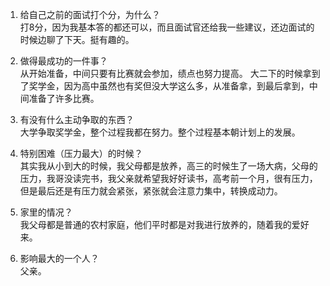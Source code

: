 1. 给自己之前的面试打个分，为什么？   
打8分，因为我基本答的都还可以，而且面试官还给我一些建议，还边面试的时候边聊了下天。挺有趣的。    

2. 做得最成功的一件事？    
从开始准备，中间只要有比赛就会参加，绩点也努力提高。
大二下的时候拿到了奖学金，因为高中虽然也有奖但没大学这么多，从准备拿，到最后拿到，中间准备了许多比赛。

3. 有没有什么主动争取的东西？    
大学争取奖学金，整个过程我都在努力。整个过程基本朝计划上的发展。   

4. 特别困难（压力最大）的时候？   
其实我从小到大的时候，我父母都是放养，高三的时候生了一场大病，父母的压力，我哥没读完书，我父亲就希望我好好读书，高考前一个月，很有压力，但是最后还是有压力就会紧张，紧张就会注意力集中，转换成动力。   

5. 家里的情况？    
我父母都是普通的农村家庭，他们平时都是对我进行放养的，随着我的爱好来。

6. 影响最大的一个人？   
父亲。

